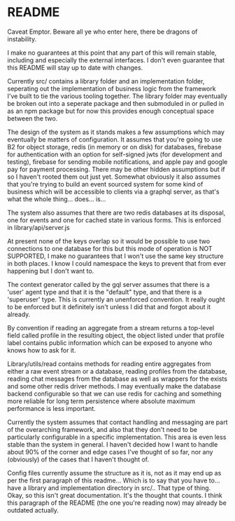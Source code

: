 # README

Caveat Emptor. Beware all ye who enter here, there be dragons of instability.

I make no guarantees at this point that any part of this will remain stable, including and especially the external interfaces. I don't even guarantee that this README will stay up to date with changes.

Currently src/ contains a library folder and an implementation folder, seperating out the implementation of business logic from the framework I've built to tie the various tooling together. The library folder may eventually be broken out into a seperate package and then submoduled in or pulled in as an npm package but for now this provides enough conceptual space between the two.

The design of the system as it stands makes a few assumptions which may eventually be matters of configuration. It assumes that you're going to use B2 for object storage, redis (in memory or on disk) for databases, firebase for authentication with an option for self-signed jwts (for development and testing), firebase for sending mobile notifications, and apple pay and google pay for payment processing. There may be other hidden assumptions but if so I haven't rooted them out just yet. Somewhat obviously it also assumes that you're trying to build an event sourced system for some kind of business which will be accessible to clients via a graphql server, as that's what the whole thing... does... is...

The system also assumes that there are two redis databases at its disposal, one for events and one for cached state in various forms. This is enforced in library/api/server.js

At present none of the keys overlap so it would be possible to use two connections to one database for this but this mode of operation is NOT SUPPORTED, I make no guarantees that I won't use the same key structure in both places. I know I could namespace the keys to prevent that from ever happening but I don't want to.

The context generator called by the gql server assumes that there is a 'user' agent type and that it is the "default" type, and that there is a 'superuser' type. This is currently an unenforced convention. It really ought to be enforced but it definitely isn't unless I did that and forgot about it already.

By convention if reading an aggregate from a stream returns a top-level field called profile in the resulting object, the object listed under that profile label contains public information which can be exposed to anyone who knows how to ask for it.

Library/utils/read contains methods for reading entire aggregates from either a raw event stream or a database, reading profiles from the database, reading chat messages from the database as well as wrappers for the exists and some other redis driver methods. I may eventually make the database backend configurable so that we can use redis for caching and something more reliable for long term persistence where absolute maximum performance is less important.

Currently the system assumes that contact handling and messaging are part of the overarching framework, and also that they don't need to be particularly configurable in a specific implementation. This area is even less stable than the system in general. I haven't decided how I want to handle about 90% of the corner and edge cases I've thought of so far, nor any (obviously) of the cases that I haven't thought of.

Config files currently assume the structure as it is, not as it may end up as per the first paragraph of this readme... Which is to say that you have to... have a library and implementation directory in src/.. That type of thing. Okay, so this isn't great documentation. It's the thought that counts. I think this paragraph of the README (the one you're reading now) may already be outdated actually.
